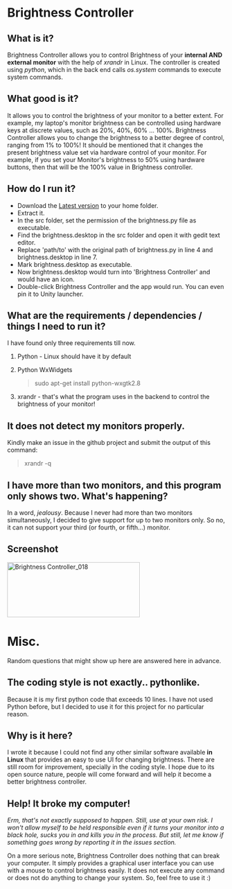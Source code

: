 Brightness Controller
==========

## What is it?

Brightness Controller allows you to control Brightness of your **internal AND external monitor** with the help of *xrandr* in Linux. The controller is created using *python*, which in the back end calls *os.system* commands to execute system commands.

## What good is it?

It allows you to control the brightness of your monitor to a better extent. For example, my laptop's monitor brightness can be controlled using hardware keys at discrete values, such as 20%, 40%, 60% ... 100%. Brightness Controller allows you to change the brightness to a better degree of control, ranging from 1% to 100%! It should be mentioned that it changes the present brightness value set via hardware control of your monitor. For example, if you set your Monitor's brightness to 50% using hardware buttons, then that will be the 100% value in Brightness controller. 

## How do I run it? 

- Download the <a href="https://github.com/lordamit/Brightness/archive/master.zip">Latest version</a> to your home folder. 
- Extract it. 
- In the src folder, set the permission of the brightness.py file as executable. 
- Find the brightness.desktop in the src folder and open it with gedit text editor.
- Replace 'path/to' with the original path of brightness.py in line 4 and brightness.desktop in line 7.
- Mark brightness.desktop as executable.
- Now brightness.desktop would turn into 'Brightness Controller' and would have an icon.
- Double-click Brightness Controller and the app would run. You can even pin it to Unity launcher.

## What are the requirements / dependencies / things I need to run it?

I have found only three requirements till now.

1. Python - Linux should have it by default
2. Python WxWidgets

    >sudo apt-get install python-wxgtk2.8
3. xrandr - that's what the program uses in the backend to control the brightness of your monitor!

## It does not detect my monitors properly.

Kindly make an issue in the github project and submit the output of this command:

> xrandr -q

## I have more than two monitors, and this program only shows two. What's happening?

In a word, *jealousy*. Because I never had more than two monitors simultaneously, I decided to give support for up to two monitors only. So no, it can not support your third (or fourth, or fifth...) monitor.

## Screenshot

<a href="http://www.flickr.com/photos/lordamit/9035113863/" title="Brightness Controller_018 by lordamit, on Flickr"><img src="http://farm4.staticflickr.com/3760/9035113863_3f34176caa.jpg" width="306" height="127" alt="Brightness Controller_018"></a>

# Misc.

Random questions that might show up here are answered here in advance.

## The coding style is not exactly.. pythonlike.
 
Because it is my first python code that exceeds 10 lines. I have not used Python before, but I decided to use it for this project for no particular reason.

## Why is it here?

I wrote it because I could not find any other similar software available **in Linux** that provides an easy to use UI for changing brightness. There are still room for improvement, specially in the coding style. I hope due to its open source nature, people will come forward and will help it become a better brightness controller.

## Help! It broke my computer!

*Erm, that's not exactly supposed to happen. Still, use at your own risk. I won't allow myself to be held responsible even if it turns your monitor into a black hole, sucks you in and kills you in the process.
But still, let me know if something goes wrong by reporting it in the issues section.*

On a more serious note, Brightness Controller does nothing that can break your computer. It simply provides a graphical user interface you can use with a mouse to control brightness easily. It does not execute any command or does not do anything to change your system. So, feel free to use it :)
